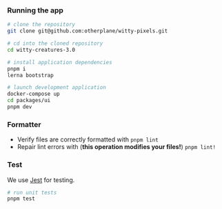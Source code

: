 ### Running the app

``` bash
# clone the repository
git clone git@github.com:otherplane/witty-pixels.git

# cd into the cloned repository
cd witty-creatures-3.0

# install application dependencies
pnpm i
lerna bootstrap

# launch development application
docker-compose up
cd packages/ui
pnpm dev
```

### Formatter

* Verify files are correctly formatted with `pnpm lint`
* Repair lint errors with (**this operation modifies your files!**) `pnpm lint!`

### Test

We use [Jest](https://facebook.github.io/jest/) for testing.

``` bash
# run unit tests
pnpm test
```

